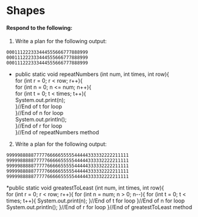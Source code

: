 # Shapes
#### Respond to the following:

1. Write a plan for the following output:
```
000111222333444555666777888999
000111222333444555666777888999
000111222333444555666777888999
```
  * public static void repeatNumbers (int num, int times, int row){     
     for (int r = 0; r < row; r++){        
        for (int n = 0; n <= num; n++){           
           for (int t = 0; t < times; t++){              
             System.out.print(n);             
           }//End of t for loop           
        }//End of n for loop        
       System.out.println();       
     }//End of r for loop     
  }//End of repeatNumbers method


2. Write a plan for the following output:
```
999998888877777666665555544444333332222211111
999998888877777666665555544444333332222211111
999998888877777666665555544444333332222211111
999998888877777666665555544444333332222211111
999998888877777666665555544444333332222211111
```
  *public static void greatestToLeast (int num, int times, int row){  
     for (int r = 0; r < row; r++){
        for (int n = num; n > 0; n--){
           for (int t = 0; t < times; t++){
             System.out.print(n);
           }//End of t for loop
        }//End of n for loop
       System.out.println();
     }//End of r for loop
  }//End of greatestToLeast method

